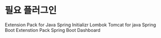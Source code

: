 # 필요 플러그인
Extension Pack for Java
Spring Initializr
Lombok
Tomcat for java
Spring Boot Extenstion Pack
Spring Boot Dashboard
